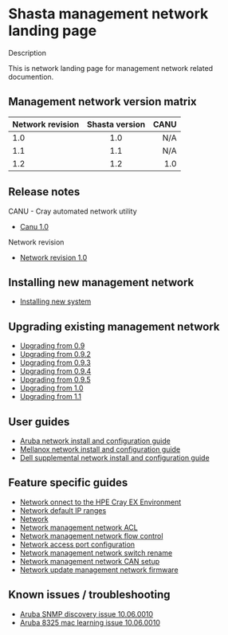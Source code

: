 # Shasta management network landing page

Description

This is network landing page for management network related documention.

## Management network version matrix

| Network revision | Shasta version | CANU  |
| ------------- |:-------------:| -----:|
| 1.0 | 1.0 | N/A |
| 1.1 | 1.1 | N/A |
| 1.2 | 1.2 | 1.0 |

## Release notes

CANU - Cray automated network utility

* [Canu 1.0](./docs-csm/install/index.md)

Network revision

* [Network revision 1.0](./docs-csm/install/index.md)

## Installing new management network

* [Installing new system](./docs-csm/install/index.md)

## Upgrading existing management network

* [Upgrading from 0.9](./docs-csm/upgrade/0.9/README.md)
* [Upgrading from 0.9.2](./docs-csm/upgrade/0.9/csm-0.9.2.md)
* [Upgrading from 0.9.3](./docs-csm/upgrade/0.9/csm-0.9.3.md)
* [Upgrading from 0.9.4](./docs-csm/upgrade/0.9/csm-0.9.4/README.md)
* [Upgrading from 0.9.5](./docs-csm/upgrade/0.9/csm-0.9.5/README.md)
* [Upgrading from 1.0](./docs-csm/upgrade/1.0/README.md)
* [Upgrading from 1.1](./docs-csm/upgrade/1.1/README.md)

## User guides

* [Aruba network install and configuration guide](./docs-csm/operations/network/network_management_install_guide/aruba/index.md)
* [Mellanox network install and configuration guide](./docs-csm/operations/network/network_management_install_guide/mellanox/index.md)
* [Dell supplemental network install and configuration guide](./docs-csm/operations/network/network_management_install_guide/dell/index.md)


## Feature specific guides
* [Network onnect to the HPE Cray EX Environment](./docs-csm/operations/network/Connect_to_the_HPE_Cray_EX_Environment.md)
* [Network default IP ranges](./docs-csm/operations/network/Default_IP_Address_Ranges.md)
* [Network](./docs-csm/operations/network/Network.md)
* [Network management network ACL](./docs-csm/operations/network/management_network/Management_Network_ACL_Configuration.md)
* [Network management network flow control](./docs-csm/operations/network/management_network/Management_Network_Flow_Control_Settings.md)
* [Network access port configuration](./docs-csm/operations/network/management_network/Management_Network_Access_Port_Configurations.md)
* [Network management network switch rename](./docs-csm/operations/network/management_network/Management_Network_Switch_Rename.md)
* [Network management network CAN setup](./docs-csm/operations/network/management_network/Management_Network_CAN_Setup.md)
* [Network update management network firmware](./docs-csm/operations/network/management_network/update_management_network_firmware.md)


## Known issues / troubleshooting

* [Aruba SNMP discovery issue 10.06.0010](./docs-csm/troubleshooting/known_issues/discovery_aruba_snmp_issue.md)
* [Aruba 8325 mac learning issue 10.06.0010](./docs-csm/install/8325_mac_learning_hotfix.md)




				

